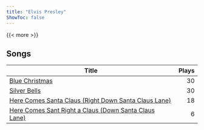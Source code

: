 ```yaml
---
title: "Elvis Presley"
ShowToc: false
---
```


{{< more >}}

## Songs
Title | Plays 
----- | -----: 
[Blue Christmas](/songs/blue-christmas) | 30
[Silver Bells](/songs/silver-bells) | 30
[Here Comes Santa Claus (Right Down Santa Claus Lane)](/songs/here-comes-santa-claus-right-down-santa-claus-lane) | 18
[Here Comes Sant Right a Claus (Down Santa Claus Lane)](/songs/here-comes-sant-right-a-claus-down-santa-claus-lane) | 6

